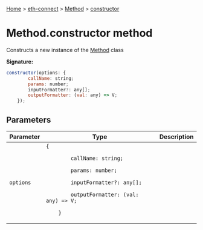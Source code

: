 [Home](./index) &gt; [eth-connect](./eth-connect.md) &gt; [Method](./eth-connect.method.md) &gt; [constructor](./eth-connect.method.constructor.md)

# Method.constructor method

Constructs a new instance of the [Method](./eth-connect.method.md) class

**Signature:**
```javascript
constructor(options: {
        callName: string;
        params: number;
        inputFormatter?: any[];
        outputFormatter: (val: any) => V;
    });
```

## Parameters

|  Parameter | Type | Description |
|  --- | --- | --- |
|  `options` | `{`<p/>`        callName: string;`<p/>`        params: number;`<p/>`        inputFormatter?: any[];`<p/>`        outputFormatter: (val: any) => V;`<p/>`    }` |  |

